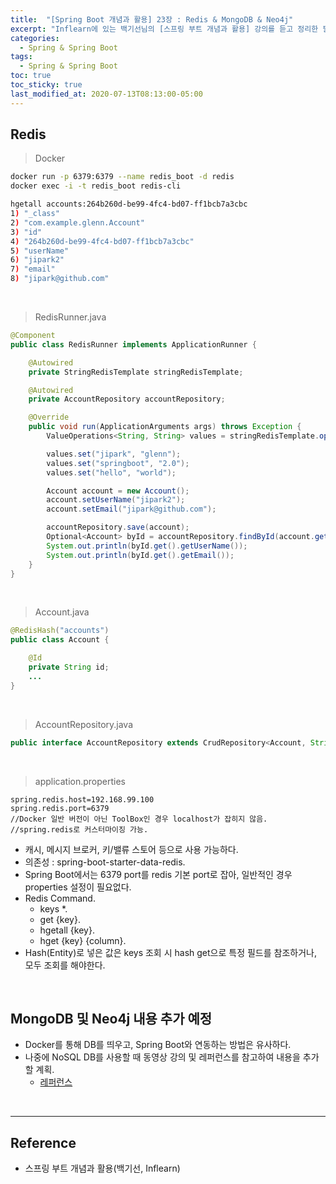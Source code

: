 ```yaml
---
title:  "[Spring Boot 개념과 활용] 23장 : Redis & MongoDB & Neo4j"
excerpt: "Inflearn에 있는 백기선님의 [스프링 부트 개념과 활용] 강의를 듣고 정리한 필기이다."
categories:
  - Spring & Spring Boot
tags:
  - Spring & Spring Boot
toc: true
toc_sticky: true
last_modified_at: 2020-07-13T08:13:00-05:00
---
```


## Redis

> Docker

```sh
docker run -p 6379:6379 --name redis_boot -d redis
docker exec -i -t redis_boot redis-cli

hgetall accounts:264b260d-be99-4fc4-bd07-ff1bcb7a3cbc
1) "_class"
2) "com.example.glenn.Account"
3) "id"
4) "264b260d-be99-4fc4-bd07-ff1bcb7a3cbc"
5) "userName"
6) "jipark2"
7) "email"
8) "jipark@github.com"
```

<br>

> RedisRunner.java

```java
@Component
public class RedisRunner implements ApplicationRunner {

    @Autowired
    private StringRedisTemplate stringRedisTemplate;

    @Autowired
    private AccountRepository accountRepository;

    @Override
    public void run(ApplicationArguments args) throws Exception {
        ValueOperations<String, String> values = stringRedisTemplate.opsForValue();

        values.set("jipark", "glenn");
        values.set("springboot", "2.0");
        values.set("hello", "world");

        Account account = new Account();
        account.setUserName("jipark2");
        account.setEmail("jipark@github.com");

        accountRepository.save(account);
        Optional<Account> byId = accountRepository.findById(account.getId());
        System.out.println(byId.get().getUserName());
        System.out.println(byId.get().getEmail());
    }
}
```

<br>

> Account.java

```java
@RedisHash("accounts")
public class Account {

    @Id
    private String id;
    ...
}
```

<br>

> AccountRepository.java

```java
public interface AccountRepository extends CrudRepository<Account, String> {}
```

<br>

> application.properties

```properties
spring.redis.host=192.168.99.100
spring.redis.port=6379
//Docker 일반 버전이 아닌 ToolBox인 경우 localhost가 잡히지 않음.
//spring.redis로 커스터마이징 가능.
```

* 캐시, 메시지 브로커, 키/밸류 스토어 등으로 사용 가능하다.
* 의존성 :  spring-boot-starter-data-redis.
* Spring Boot에서는 6379 port를 redis 기본 port로 잡아, 일반적인 경우 properties 설정이 필요없다.
* Redis Command.
  * keys \*.
  * get {key}.
  * hgetall {key}.
  * hget {key} {column}.
* Hash(Entity)로 넣은 값은 keys 조회 시 hash get으로 특정 필드를 참조하거나, 모두 조회를 해야한다.

<br>

## MongoDB 및 Neo4j 내용 추가 예정

* Docker를 통해 DB를 띄우고, Spring Boot와 연동하는 방법은 유사하다.
* 나중에 NoSQL DB를 사용할 때 동영상 강의 및 레퍼런스를 참고하여 내용을 추가할 계획.
  * [레퍼런스](https://docs.spring.io/spring-boot/docs/current-SNAPSHOT/reference/htmlsingle/#boot-features-sql)

<br>

---

## Reference

* 스프링 부트 개념과 활용(백기선, Inflearn)
